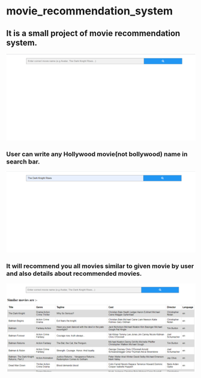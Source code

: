 # movie_recommendation_system
<h2>It is a small project of movie recommendation system.</h2>
<p align="center">
  <img src="Final_output/a.png" width="1000" >
</p>
<h3> User can write any Hollywood movie(not bollywood) name in search bar.</h3>
 <p align="center">
  <img src="Final_output/c.png" width="1000" >
</p>
 <h3>It will recommend you all movies similar to given movie by user and also details about recommended movies.</h3>
  <p align="center">
  <img src="Final_output/d.png" width="1000" >
</p>
